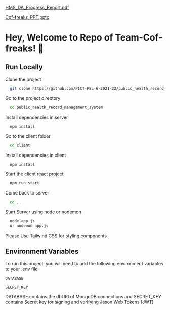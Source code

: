 
[HMS_DA_Progress_Report.pdf](https://github.com/Vraj1103/hack-Daiict/files/12445199/HMS_DA_Progress_Report.pdf)

[Cof-freaks_PPT.pptx](https://github.com/Vraj1103/hack-Daiict/files/12447278/Cof-freaks_PPT.pptx)

# Hey, Welcome to Repo of Team-Cof-freaks! 👋


## Run Locally

Clone the project

```bash
  git clone https://github.com/PICT-PBL-6-2021-22/public_health_record_management_system
```

Go to the project directory

```bash
  cd public_health_record_management_system
```

Install dependencies in server

```bash
  npm install
```
Go to the client folder

```bash
  cd client
```
Install dependencies in client

```bash
  npm install
```

Start the client react project

```bash
  npm run start
```

Come back to server

```bash
  cd ..
```
Start Server using node or nodemon

```bash
  node app.js 
  or nodemon app.js
```


Please Use Tailwind CSS for styling components
## Environment Variables

To run this project, you will need to add the following environment variables to your .env file

`DATABASE`

`SECRET_KEY`

DATABASE contains the dbURI of MongoDB connections and SECRET_KEY contains Secret key for signing and verifying Jason Web Tokens (JWT)



